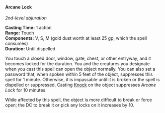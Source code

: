 #### Arcane Lock
<!-- markdownlint-disable link-image-reference-definitions -->
[_metadata_:spell_name]:- "Arcane Lock"
[_metadata_:spell_school]:- "abjuration"
[_metadata_:spell_level]:- "2"
[_metadata_:casting_time_amount]:- "1"
[_metadata_:casting_time_unit]:- "action"
[_metadata_:ritual]:- "false"
[_metadata_:range]:- "Touch"
[_metadata_:target]:- "1 closed door, window, gate, chest, or other entryway"
[_metadata_:components_verbal]:- "true"
[_metadata_:components_somatic]:- "true"
[_metadata_:components_material]:- "true"
[_metadata_:components_material_description]:- "gold dust worth at least 25 gp, which the spell consumes"
[_metadata_:components_material_cost]:- "25 gp"
[_metadata_:concentration]:- "false"
[_metadata_:duration]:- "Until dispelled"
[_metadata_:compared_to_wotc_srd_5.1]:- "mechanics_same_wording_different"
[_metadata_:compared_to_a5e_srd]:- "mechanics_different_wording_different"
<!-- markdownlint-disable-next-line no-emphasis-as-heading -->
_2nd-level abjuration_

**Casting Time:** 1 action \
**Range:** Touch \
**Components:** V, S, M (gold dust worth at least 25 gp, which the spell consumes) \
**Duration:** Until dispelled

You touch a closed door, window, gate, chest, or other entryway, and it becomes locked for the duration.
You and the creatures you designate when you cast this spell can open the object normally.
You can also set a password that, when spoken within 5 feet of the object, suppresses this spell for 1 minute.
Otherwise, it is impassable until it is broken or the spell is dispelled or suppressed.
Casting [Knock](#Knock_knock) on the object suppresses _Arcane Lock_ for 10 minutes.

While affected by this spell, the object is more difficult to break or force open; the DC to break it or pick any locks on it increases by 10.
